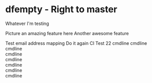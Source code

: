 # dfempty - Right to master

Whatever I'm testing

Picture an amazing feature here
Another awesome feature

Test email address mapping
Do it again
CI Test 22
cmdline 
cmdline  
cmdline  
cmdline  
cmdline  
cmdline  
cmdline  
cmdline  
